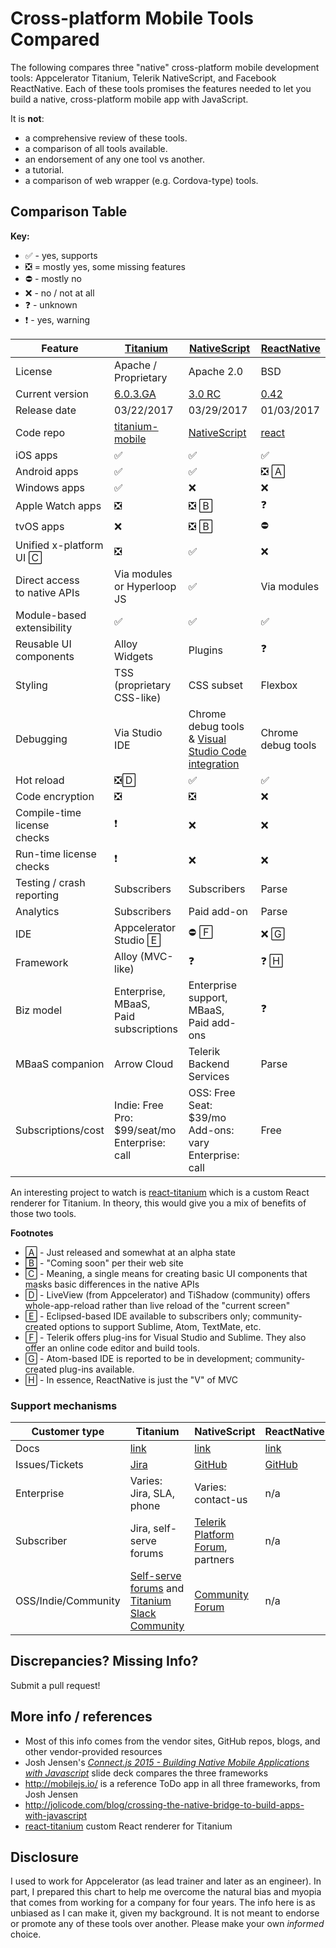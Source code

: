 # Cross-platform Mobile Tools Compared

The following compares three "native" cross-platform mobile development tools: Appcelerator Titanium, Telerik NativeScript, and Facebook ReactNative. Each of these tools promises the features needed to let you build a native, cross-platform mobile app with JavaScript. 

It is **not**:

* a comprehensive review of these tools.
* a comparison of all tools available.
* an endorsement of any one tool vs another.
* a tutorial.
* a comparison of web wrapper (e.g. Cordova-type) tools.

## Comparison Table

**Key:**

* &#x2705; - yes, supports
* &#x274e; = mostly yes, some missing features
* &#x26d4; - mostly no
* &#x274c; - no / not at all
* &#x2753; - unknown
* &#x2757; - yes, warning

|Feature      |<a href="http://www.appcelerator.com" target="_blank">Titanium</a>  |<a href="https://www.nativescript.org/" target="_blank">NativeScript</a>|<a href="https://facebook.github.io/react-native/" target="_blank">ReactNative</a> |
|-------------|----------|------------|------------|
| License     | Apache / Proprietary   | Apache 2.0   | BSD   |
| Current version     | [6.0.3.GA](http://docs.appcelerator.com/platform/latest/#!/guide/Titanium_SDK_6.0.3.GA_Release_Note)   | [3.0 RC](https://www.nativescript.org/blog/nativescript-3.0-release-candidate-available-today)   | [0.42](https://github.com/facebook/react-native/releases/tag/v0.42.0)   |
| Release date     | 03/22/2017   | 03/29/2017   | 01/03/2017   |
| Code repo     | <a href="https://github.com/appcelerator/titanium_mobile/" target="_blank">titanium-mobile</a>   | <a href="https://github.com/NativeScript/NativeScript" target="_blank">NativeScript</a>   | <a href="https://github.com/facebook/react-native" target="_blank">react</a>   |
| iOS apps       | &#x2705; | &#x2705;   | &#x2705;   |
| Android apps   | &#x2705; | &#x2705;   | &#x274e; &#x1f130;   |
| Windows apps   | &#x2705; | &#x274c;   | &#x274c;   |
| Apple Watch apps   |  &#x274e; | &#x274e; &#x1f131;  | &#x2753;   |
| tvOS apps   | &#x274c; | &#x274e; &#x1f131;  | &#x26d4; |
| Unified x-platform UI &#x1f132; | &#x274e; | &#x2705; | &#x274c; |
| Direct access<br/>to native APIs | Via modules or Hyperloop JS | &#x2705; |Via modules |
| Module-based<br/>extensibility | &#x2705; | &#x2705; | &#x2705; |
| Reusable UI<br/>components | Alloy Widgets | Plugins | &#x2753; |
| Styling | TSS (proprietary<br/>CSS-like) | CSS subset | Flexbox |
| Debugging | Via Studio IDE | Chrome debug tools & [Visual Studio Code integration](https://www.nativescript.org/nativescript-for-visual-studio-code) | Chrome debug tools |
| Hot reload  | &#x274e;&#x1f133; | &#x2705; |&#x2705; |
| Code encryption | &#x274e; | &#x274e; | &#x274c; |
| Compile-time license<br/>checks | &#x2757; | &#x274c; | &#x274c; |
| Run-time license<br/>checks | &#x2757; | &#x274c; | &#x274c; |
| Testing / crash<br/>reporting | Subscribers | Subscribers | Parse |
| Analytics | Subscribers | Paid add-on | Parse |
| IDE | Appcelerator Studio &#x1f134; | &#x26d4; &#x1f135; | &#x274c; &#x1f136; |
| Framework | Alloy (MVC-like)| &#x2753; | &#x2753; &#x1f137; |
| Biz model   | Enterprise, MBaaS,<br/>Paid subscriptions | Enterprise support, MBaaS,<br/>Paid add-ons | &#x2753; |
| MBaaS companion | Arrow Cloud | Telerik Backend Services | Parse |
| Subscriptions/cost | Indie: Free<br/>Pro: $99/seat/mo<br/>Enterprise: call | OSS: Free<br/>Seat: $39/mo<br/>Add-ons: vary<br/>Enterprise: call | Free |

An interesting project to watch is [react-titanium](https://github.com/yuchi/react-titanium) which is a custom React renderer for Titanium. In theory, this would give you a mix of benefits of those two tools.

**Footnotes**

* &#x1f130; - Just released and somewhat at an alpha state
* &#x1f131; - "Coming soon" per their web site
* &#x1f132; - Meaning, a single means for creating basic UI components that masks basic differences in the native APIs
* &#x1f133; - LiveView (from Appcelerator) and TiShadow (community) offers whole-app-reload rather than live reload of the "current screen"
* &#x1f134; - Eclipsed-based IDE available to subscribers only; community-created options to support Sublime, Atom, TextMate, etc.
* &#x1f135; - Telerik offers plug-ins for Visual Studio and Sublime. They also offer an online code editor and build tools.
* &#x1f136; - Atom-based IDE is reported to be in development; community-created plug-ins available.
* &#x1f137; - In essence, ReactNative is just the "V" of MVC

### Support mechanisms
|Customer type      |Titanium  |NativeScript|ReactNative |
|-------------|----------|------------|------------|
| Docs     | <a href="http://docs.appcelerator.com/platform/latest/" target="_blank">link</a> | <a href="http://docs.nativescript.org/" target="_blank">link</a>   |  <a href="https://facebook.github.io/react-native/docs/getting-started.html" target="_blank">link</a>  |
| Issues/Tickets     | <a href="https://jira.appcelerator.org/" target="_blank">Jira</a>  | <a href="https://github.com/NativeScript/NativeScript/issues" target="_blank">GitHub</a>   |  <a href="https://github.com/facebook/react-native/issues" target="_blank">GitHub</a>  |
| Enterprise     | Varies:<br/>Jira, SLA, phone  | Varies: contact-us   |  n/a  |
| Subscriber     | Jira, self-serve forums  | [Telerik Platform Forum](http://www.telerik.com/forums/platform), partners   |   n/a |
| OSS/Indie/Community     | <a href="https://community.appcelerator.com/" target="_blank">Self-serve forums</a> and <a href="http://tislack.org/" target="_blank">Titanium Slack Community</a>  | <a href="https://discourse.nativescript.org/" target="_blank">Community Forum</a>  |  n/a  |

## Discrepancies? Missing Info?

Submit a pull request!

## More info / references

* Most of this info comes from the vendor sites, GitHub repos, blogs, and other vendor-provided resources
* Josh Jensen's *<a href="http://www.slideshare.net/joshcjensen/connectjs-2015-building-native-mobile-applications-with-javascript">Connect.js 2015 - Building Native Mobile Applications with Javascript</a>*  slide deck compares the three frameworks 
* http://mobilejs.io/ is a reference ToDo app in all three frameworks, from Josh Jensen
* http://jolicode.com/blog/crossing-the-native-bridge-to-build-apps-with-javascript
* [react-titanium](https://github.com/yuchi/react-titanium) custom React renderer for Titanium

## Disclosure

I used to work for Appcelerator (as lead trainer and later as an engineer). In part, I prepared this chart to help me overcome the natural bias and myopia that comes from working for a company for four years. The info here is as unbiased as I can make it, given my background. It is not meant to endorse or promote any of these tools over another. Please make your own *informed* choice.



<!-- And &#x1f37a; just because I wanted to keep the unicode char for beer handy. -->
